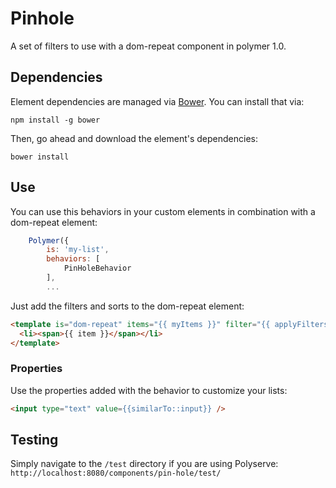 # Pinhole

A set of filters to use with a dom-repeat component in polymer 1.0.


## Dependencies

Element dependencies are managed via [Bower](http://bower.io/). You can
install that via:

    npm install -g bower

Then, go ahead and download the element's dependencies:

    bower install

## Use

You can use this behaviors in your custom elements in combination with a dom-repeat element:

```javascript
	Polymer({
		is: 'my-list',
		behaviors: [
			PinHoleBehavior
		],
		...
```

Just add the filters and sorts to the dom-repeat element:
```html
<template is="dom-repeat" items="{{ myItems }}" filter="{{ applyFilters(filterConfig) }}" sort="{{ applySorts(sortConfig) }}">
  <li><span>{{ item }}</span></li>
</template>	
```

### Properties

Use the properties added with the behavior to customize your lists: 

```html
<input type="text" value={{similarTo::input}} />
```

## Testing 

Simply navigate to the `/test` directory if
you are using Polyserve: `http://localhost:8080/components/pin-hole/test/`
